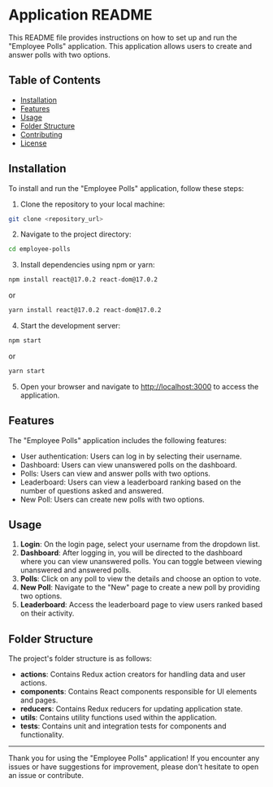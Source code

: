 # Application README

This README file provides instructions on how to set up and run the "Employee Polls" application. This application allows users to create and answer polls with two options.

## Table of Contents

- [Installation](#installation)
- [Features](#features)
- [Usage](#usage)
- [Folder Structure](#folder-structure)
- [Contributing](#contributing)
- [License](#license)

## Installation

To install and run the "Employee Polls" application, follow these steps:

1. Clone the repository to your local machine:

```bash
git clone <repository_url>
```

2. Navigate to the project directory:

```bash
cd employee-polls
```

3. Install dependencies using npm or yarn:

```bash
npm install react@17.0.2 react-dom@17.0.2
```

or

```bash
yarn install react@17.0.2 react-dom@17.0.2
```

4. Start the development server:

```bash
npm start
```

or

```bash
yarn start
```

5. Open your browser and navigate to [http://localhost:3000](http://localhost:3000) to access the application.

## Features

The "Employee Polls" application includes the following features:

- User authentication: Users can log in by selecting their username.
- Dashboard: Users can view unanswered polls on the dashboard.
- Polls: Users can view and answer polls with two options.
- Leaderboard: Users can view a leaderboard ranking based on the number of questions asked and answered.
- New Poll: Users can create new polls with two options.

## Usage

1. **Login**: On the login page, select your username from the dropdown list.
2. **Dashboard**: After logging in, you will be directed to the dashboard where you can view unanswered polls. You can toggle between viewing unanswered and answered polls.
3. **Polls**: Click on any poll to view the details and choose an option to vote.
4. **New Poll**: Navigate to the "New" page to create a new poll by providing two options.
5. **Leaderboard**: Access the leaderboard page to view users ranked based on their activity.

## Folder Structure

The project's folder structure is as follows:

- **actions**: Contains Redux action creators for handling data and user actions.
- **components**: Contains React components responsible for UI elements and pages.
- **reducers**: Contains Redux reducers for updating application state.
- **utils**: Contains utility functions used within the application.
- **tests**: Contains unit and integration tests for components and functionality.

---

Thank you for using the "Employee Polls" application! If you encounter any issues or have suggestions for improvement, please don't hesitate to open an issue or contribute.